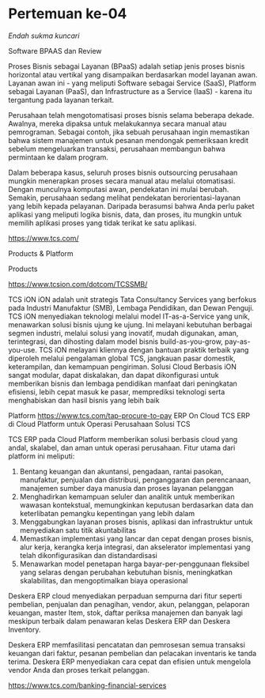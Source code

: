 # Pertemuan ke-04

*Endah sukma kuncari*

Software BPAAS dan Review

Proses Bisnis sebagai Layanan (BPaaS) adalah setiap jenis proses bisnis horizontal atau vertikal yang disampaikan berdasarkan model layanan awan.
Layanan awan ini - yang meliputi Software sebagai Service (SaaS), Platform sebagai Layanan (PaaS), dan Infrastructure as a Service (IaaS) - karena
itu tergantung pada layanan terkait. 

Perusahaan telah mengotomatisasi proses bisnis selama beberapa dekade.
Awalnya, mereka dipaksa untuk melakukannya secara manual atau pemrograman.
Sebagai contoh, jika sebuah perusahaan ingin memastikan bahwa sistem manajemen untuk pesanan
mendongak pemeriksaan kredit sebelum mengeluarkan transaksi, perusahaan membangun bahwa permintaan ke dalam program. 

Dalam beberapa kasus, seluruh proses bisnis outsourcing perusahaan mungkin menerapkan proses
secara manual atau melalui otomatisasi. Dengan munculnya komputasi awan, pendekatan ini mulai berubah.
Semakin, perusahaan sedang melihat pendekatan berorientasi-layanan yang lebih kepada pelayanan. Daripada berasumsi
bahwa Anda perlu paket aplikasi yang meliputi logika bisnis, data, dan proses, itu mungkin untuk memilih aplikasi proses
yang tidak terikat ke satu aplikasi.

https://www.tcs.com/

Products & Platform


Products

https://www.tcsion.com/dotcom/TCSSMB/

TCS iON
iON adalah unit strategis Tata Consultancy Services yang berfokus pada Industri Manufaktur (SMB),
Lembaga Pendidikan, dan Dewan Penguji. TCS iON menyediakan teknologi melalui model IT-as-a-Service yang unik,
menawarkan solusi bisnis ujung ke ujung. Ini melayani kebutuhan berbagai segmen industri, melalui solusi yang inovatif,
mudah digunakan, aman, terintegrasi, dan dihosting dalam model bisnis build-as-you-grow, pay-as-you-use. TCS iON melayani
kliennya dengan bantuan praktik terbaik yang diperoleh melalui pengalaman global TCS, jangkauan pasar domestik, keterampilan,
dan kemampuan pengiriman. Solusi Cloud Berbasis iON sangat modular, dapat diskalakan, dan dapat dikonfigurasi untuk
memberikan bisnis dan lembaga pendidikan manfaat dari peningkatan efisiensi, lebih cepat masuk ke pasar, memprediksi
teknologi serta menghabiskan dan hasil bisnis yang lebih baik

Platform
https://www.tcs.com/tap-procure-to-pay
ERP On Cloud
TCS ERP di Cloud Platform untuk Operasi Perusahaan
Solusi TCS

TCS ERP pada Cloud Platform memberikan solusi berbasis cloud yang andal, skalabel, dan aman untuk operasi perusahaan.
Fitur utama dari platform ini meliputi:
1. Bentang keuangan dan akuntansi, pengadaan, rantai pasokan, manufaktur, penjualan dan distribusi, penganggaran dan perencanaan,
manajemen sumber daya manusia dan proses layanan pelanggan
2. Menghadirkan kemampuan seluler dan analitik untuk memberikan wawasan kontekstual, memungkinkan keputusan
berdasarkan data dan keterlibatan pemangku kepentingan yang lebih dalam
3. Menggabungkan layanan proses bisnis, aplikasi dan infrastruktur untuk menyediakan satu titik akuntabilitas
4. Memastikan implementasi yang lancar dan cepat dengan proses bisnis, alur kerja, kerangka kerja integrasi,
dan akselerator implementasi yang telah dikonfigurasikan dan distandardisasi
5. Menawarkan model penetapan harga bayar-per-penggunaan fleksibel yang selaras dengan perubahan kebutuhan bisnis,
meningkatkan skalabilitas, dan mengoptimalkan biaya operasional

Deskera ERP cloud menyediakan perpaduan sempurna dari fitur seperti pembelian, penjualan dan penagihan, vendor,
akun, pelanggan, pelaporan keuangan, master Item, stok, daftar periksa manajemen dan banyak lagi meskipun
terbaik dalam penawaran kelas Deskera ERP dan Deskera Inventory.

Deskera ERP memfasilitasi pencatatan dan pemrosesan semua transaksi keuangan dari faktur, pesanan pembelian dan pelacakan
inventaris ke tanda terima. Deskera ERP menyediakan cara cepat dan efisien untuk mengelola vendor Anda dan proses terkait pelanggan.

https://www.tcs.com/banking-financial-services
